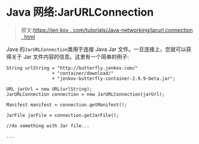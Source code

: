 # Java 网络:JarURLConnection

> 原文:[https://jen kov . com/tutorials/Java-networking/jarurl connection . html](https://jenkov.com/tutorials/java-networking/jarurlconnection.html)

Java 的`JarURLConnection`类用于连接 Java Jar 文件。一旦连接上，您就可以获得关于 Jar 文件内容的信息。这里有一个简单的例子:

```
String urlString = "http://butterfly.jenkov.com/"
                 + "container/download/"
                 + "jenkov-butterfly-container-2.9.9-beta.jar";

URL jarUrl = new URL(urlString);
JarURLConnection connection = new JarURLConnection(jarUrl);

Manifest manifest = connection.getManifest();

JarFile jarFile = connection.getJarFile();

//do something with Jar file...

...    

```
